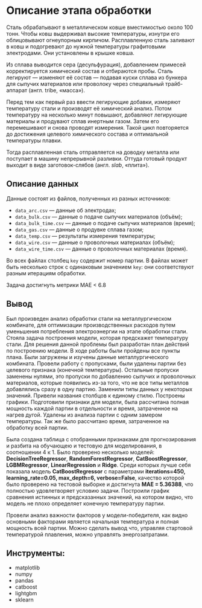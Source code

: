 # Описание этапа обработки

Сталь обрабатывают в металлическом ковше вместимостью около 100 тонн. Чтобы ковш выдерживал высокие температуры, изнутри его облицовывают огнеупорным кирпичом. Расплавленную сталь заливают в ковш и подогревают до нужной температуры графитовыми электродами. Они установлены в крышке ковша. 

Из сплава выводится сера (десульфурация), добавлением примесей корректируется химический состав и отбираются пробы. Сталь легируют — изменяют её состав — подавая куски сплава из бункера для сыпучих материалов или проволоку через специальный трайб-аппарат (англ. tribe, «масса»).

Перед тем как первый раз ввести легирующие добавки, измеряют температуру стали и производят её химический анализ. Потом температуру на несколько минут повышают, добавляют легирующие материалы и продувают сплав инертным газом. Затем его перемешивают и снова проводят измерения. Такой цикл повторяется до достижения целевого химического состава и оптимальной температуры плавки.

Тогда расплавленная сталь отправляется на доводку металла или поступает в машину непрерывной разливки. Оттуда готовый продукт выходит в виде заготовок-слябов (англ. *slab*, «плита»).

## Описание данных

Данные состоят из файлов, полученных из разных источников:

- `data_arc.csv` — данные об электродах;
- `data_bulk.csv` — данные о подаче сыпучих материалов (объём);
- `data_bulk_time.csv` *—* данные о подаче сыпучих материалов (время);
- `data_gas.csv` — данные о продувке сплава газом;
- `data_temp.csv` — результаты измерения температуры;
- `data_wire.csv` — данные о проволочных материалах (объём);
- `data_wire_time.csv` — данные о проволочных материалах (время).

Во всех файлах столбец `key` содержит номер партии. В файлах может быть несколько строк с одинаковым значением `key`: они соответствуют разным итерациям обработки.

Задача достигнуть метрики МАЕ < 6.8

## Вывод

Был произведен анализ обработки стали на металлургическом комбинате, для оптимизации производственных расходов путем уменьшения потребления электроэнергии на этапе обработки стали. Стояла задача построения модели, которая предскажет температуру стали. Для решения данной проблемы был разработан план действий по построению модели. В ходе работы были пройдены все пункты плана. Были загружены и изучены данные металлургического комбината. Провели работу с пропусками, были удалены партии без целевого признака (конечной температуры). Остальные пропуски заменены нулями, это пропуски по добавлению сыпучих и проволочных материалов, которые появились из-за того, что не все типы металлов добавлялись сразу в одну партию. Заменили типы данных у некоторых значений. Привели названия столбцов к единому стилю. Построены графики. Подготовили признаки для модели, была рассчитана полная мощность каждой партии в отдельности и время, затраченное на нагрев дугой. Удалены из анализа партии с одним замером температуры. Так же было рассчитано время, затраченное на обработку всей партии.

Была создана таблица с отобранными признаками для прогнозирования и разбита на обучающею и тестовую для моделирования, в соотношении 4 к 1. Было проверено несколько моделей: **DecisionTreeRegressor**, **RandomForestRegressor**, **CatBoostRegressor**, **LGBMRegressor**, **LinearRegression** и **Ridge**. Среди которых лучше себя показала модель **CatBoostRegressor** с параметрами **iterations=450, learning_rate=0.05, max_depth=6, verbose=False**, качество которой было проверено на тестовой выборке и достигнута **МАЕ = 5.36388**, что полностью удовлетворяет условию задачи. Построили график сравнения истинных и предсказанных значений, на котором видно, что модель не плохо определяет конечную температуру партии. 

Провели анализ важности факторов у модели-победителя, как видно основными факторами является начальная температура и полная мощность всей партии. Можно сделать вывод что, управляя стартовой температурой плавления, можно управлять энергозатратами.

## Инструменты:

- matplotlib
- numpy
- pandas
- catboost
- lightgbm
- sklearn
